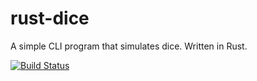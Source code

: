 # rust-dice
A simple CLI program that simulates dice. Written in Rust.

[![Build Status](https://travis-ci.org/user6553591/rust-dice.svg?branch=master)](https://travis-ci.org/user6553591/rust-dice)
